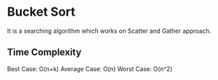 # Bucket Sort

It is a searching algorithm which works on Scatter and Gather approach.

## Time Complexity

Best Case: O(n+k)
Average Case: O(n)
Worst Case: O(n^2)